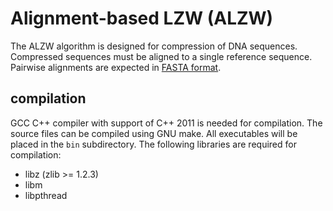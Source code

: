 # Alignment-based LZW (ALZW)

The ALZW algorithm is designed for compression of DNA sequences. Compressed 
sequences must be aligned to a single reference sequence. Pairwise alignments 
are expected in 
[FASTA format](http://www.bioperl.org/wiki/FASTA_multiple_alignment_format).

## compilation

GCC C++ compiler with support of C++ 2011 is needed for compilation. The 
source files can be compiled using GNU make. All executables will be placed 
in the `bin` subdirectory. The following libraries are required for 
compilation:

 - libz (zlib >= 1.2.3)
 - libm
 - libpthread

